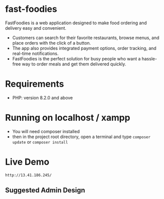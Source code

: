 # fast-foodies
FastFoodies is a web application designed to make food ordering and delivery easy and convenient. 
* Customers can search for their favorite restaurants, browse menus, and place orders with the click of a button.
* The app also provides integrated payment options, order tracking, and real-time notifications.
*  FastFoodies is the perfect solution for busy people who want a hassle-free way to order meals and get them delivered quickly.

# Requirements

- PHP: version 8.2.0 and above

# Running on localhost / xampp
* You will need composer installed
* then in the project root directory, open a terminal and type `composer update` or `composer install`


# Live Demo
`http://13.41.186.245/`

## Suggested Admin Design
